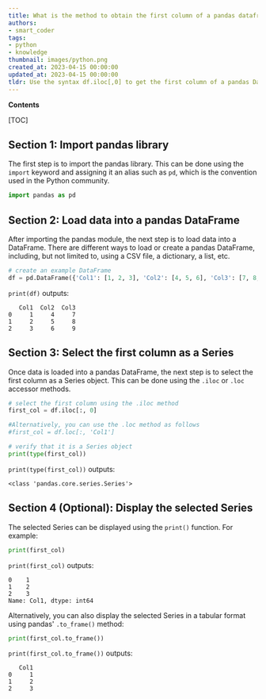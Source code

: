 ```yaml
---
title: What is the method to obtain the first column of a pandas dataframe as a series?
authors:
- smart_coder
tags:
- python
- knowledge
thumbnail: images/python.png
created_at: 2023-04-15 00:00:00
updated_at: 2023-04-15 00:00:00
tldr: Use the syntax df.iloc[,0] to get the first column of a pandas DataFrame as a Series.
---
```


**Contents**

[TOC]

## Section 1: Import pandas library

The first step is to import the pandas library. This can be done using the `import` keyword and assigning it an alias such as `pd`, which is the convention used in the Python community.


```python
import pandas as pd
```


## Section 2: Load data into a pandas DataFrame 

After importing the pandas module, the next step is to load data into a DataFrame. There are different ways to load or create a pandas DataFrame, including, but not limited to, using a CSV file, a dictionary, a list, etc.

```python
# create an example DataFrame
df = pd.DataFrame({'Col1': [1, 2, 3], 'Col2': [4, 5, 6], 'Col3': [7, 8, 9]})
```

`print(df)` outputs:

```
   Col1  Col2  Col3
0     1     4     7
1     2     5     8
2     3     6     9
```


## Section 3: Select the first column as a Series

Once data is loaded into a pandas DataFrame, the next step is to select the first column as a Series object. This can be done using the `.iloc` or `.loc` accessor methods.

```python
# select the first column using the .iloc method
first_col = df.iloc[:, 0]

#Alternatively, you can use the .loc method as follows
#first_col = df.loc[:, 'Col1']

# verify that it is a Series object
print(type(first_col))
```

`print(type(first_col))` outputs:

```
<class 'pandas.core.series.Series'>
```

   


## Section 4 (Optional): Display the selected Series

The selected Series can be displayed using the `print()` function. For example:

```python
print(first_col)
```

`print(first_col)` outputs:

```
0    1
1    2
2    3
Name: Col1, dtype: int64
```


Alternatively, you can also display the selected Series in a tabular format using pandas' `.to_frame()` method:

```python
print(first_col.to_frame())
```

`print(first_col.to_frame())` outputs:

```
   Col1
0     1
1     2
2     3
```
